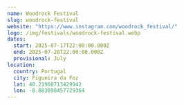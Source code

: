 ```yaml
---
name: Woodrock Festival
slug: woodrock-festival
website: "https://www.instagram.com/woodrock_festival/"
logo: /img/festivals/woodrock-festival.webp
dates:
  start: 2025-07-17T22:00:00.000Z
  end: 2025-07-20T22:00:00.000Z
  provisional: July
location:
  country: Portugal
  city: Figueira da Foz
  lat: 40.21960713429942
  lon: -8.883098457729364
---
```


